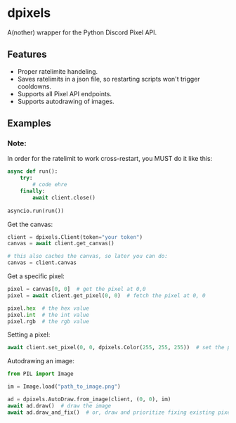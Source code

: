 # dpixels
A(nother) wrapper for the Python Discord Pixel API.

## Features
 - Proper ratelimite handeling.
 - Saves ratelimits in a json file, so restarting scripts won't trigger cooldowns.
 - Supports all Pixel API endpoints.
 - Supports autodrawing of images.

## Examples

### Note:
In order for the ratelimit to work cross-restart, you MUST do it like this:
```py
async def run():
    try:
        # code ehre
    finally:
        await client.close()
        
asyncio.run(run())
```

Get the canvas:
```py
client = dpixels.Client(token="your token")
canvas = await client.get_canvas()

# this also caches the canvas, so later you can do:
canvas = client.canvas
```

Get a specific pixel:
```py
pixel = canvas[0, 0]  # get the pixel at 0,0
pixel = await client.get_pixel(0, 0)  # fetch the pixel at 0, 0

pixel.hex  # the hex value
pixel.int  # the int value
pixel.rgb  # the rgb value
```

Setting a pixel:
```py
await client.set_pixel(0, 0, dpixels.Color(255, 255, 255))  # set the pixel at 0,0 to white
```

Autodrawing an image:
```py
from PIL import Image

im = Image.load("path_to_image.png")

ad = dpixels.AutoDraw.from_image(client, (0, 0), im)
await ad.draw()  # draw the image
await ad.draw_and_fix()  # or, draw and prioritize fixing existing pixels
```

